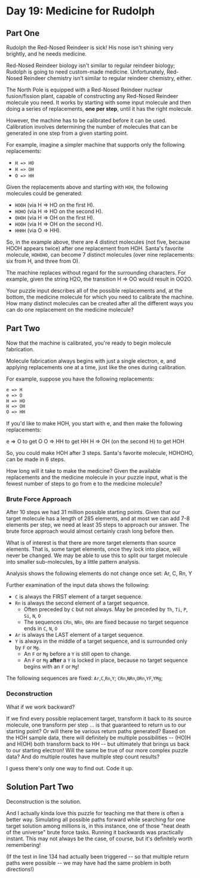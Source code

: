 # Day 19: Medicine for Rudolph

## Part One

Rudolph the Red-Nosed Reindeer is sick! His nose isn't shining very brightly, and he needs medicine.

Red-Nosed Reindeer biology isn't similar to regular reindeer biology; Rudolph is going to need custom-made medicine. Unfortunately, Red-Nosed Reindeer chemistry isn't similar to regular reindeer chemistry, either.

The North Pole is equipped with a Red-Nosed Reindeer nuclear fusion/fission plant, capable of constructing any Red-Nosed Reindeer molecule you need. It works by starting with some input molecule and then doing a series of replacements, **one per step**, until it has the right molecule.

However, the machine has to be calibrated before it can be used. Calibration involves determining the number of molecules that can be generated in one step from a given starting point.

For example, imagine a simpler machine that supports only the following replacements:

- `H => HO`
- `H => OH`
- `O => HH`

Given the replacements above and starting with `HOH`, the following molecules could be generated:

- `HOOH` (via H => HO on the first H).
- `HOHO` (via H => HO on the second H).
- `OHOH` (via H => OH on the first H).
- `HOOH` (via H => OH on the second H).
- `HHHH` (via O => HH).

So, in the example above, there are 4 distinct molecules (not five, because HOOH appears twice) after one replacement from HOH. Santa's favorite molecule, `HOHOHO`, can become 7 distinct molecules (over nine replacements: six from H, and three from O).

The machine replaces without regard for the surrounding characters. For example, given the string H2O, the transition H => OO would result in OO2O.

Your puzzle input describes all of the possible replacements and, at the bottom, the medicine molecule for which you need to calibrate the machine. How many distinct molecules can be created after all the different ways you can do one replacement on the medicine molecule?

## Part Two

Now that the machine is calibrated, you're ready to begin molecule fabrication.

Molecule fabrication always begins with just a single electron, e, and applying replacements one at a time, just like the ones during calibration.

For example, suppose you have the following replacements:

```txt
e => H
e => O
H => HO
H => OH
O => HH
```

If you'd like to make HOH, you start with e, and then make the following replacements:

e => O to get O
O => HH to get HH
H => OH (on the second H) to get HOH

So, you could make HOH after 3 steps. Santa's favorite molecule, HOHOHO, can be made in 6 steps.

How long will it take to make the medicine? Given the available replacements and the medicine molecule in your puzzle input, what is the fewest number of steps to go from e to the medicine molecule?

### Brute Force Approach

After 10 steps we had 31 million possible starting points. Given that our target molecule has a length of 285 elements, and at most we can add 7-8 elements per step, we need at least 35 steps to approach our answer. The brute force approach would almost certainly crash long before then.

What is of interest is that there are more target elements than source elements. That is, some target elements, once they lock into place, will never be changed. We may be able to use this to split our target molecule into smaller sub-molecules, by a little pattern analysis.

Analysis shows the following elements do not change once set: Ar, C, Rn, Y

Further examination of the input data shows the following:

- `C` is always the FIRST element of a target sequence.
- `Rn` is always the second element of a target sequence.
  - Often preceded by `C` but not always. May be preceded by `Th`, `Ti`, `P`, `Si`, `N`, `O`
  - The sequences `CRn`, `NRn`, `ORn` are fixed because no target sequence ends in `C`, `N`, `O`
- `Ar` is always the LAST element of a target sequence.
- `Y` is always in the middle of a target sequence, and is surrounded only by `F` or `Mg`.
  - An `F` or `Mg` before a `Y` is still open to change.
  - An `F` or `Mg` **after** a `Y` is locked in place, because no target sequence begins with an `F` or `Mg`!

The following sequences are fixed: `Ar`,`C`,`Rn`,`Y`; `CRn`,`NRn`,`ORn`,`YF`,`YMg`;

### Deconstruction

What if we work backward?

If we find every possible replacement target, transform it back to its source molecule, one transform per step ... is that guaranteed to return us to our starting point? Or will there be various return paths generated? Based on the HOH sample data, there will definitely be multiple possibilities -- (HO)H and H(OH) both transform back to HH -- but ultimately that brings us back to our starting electron! Will the same be true of our more complex puzzle data? And do multiple routes have multiple step count results?

I guess there's only one way to find out. Code it up.

## Solution Part Two

Deconstruction is the solution.

And I actually kinda love this puzzle for teaching me that there is often a better way. Simulating all possible paths forward while searching for one target solution among millions is, in this instance, one of those "heat death of the universe" brute force tasks. Running it backwards was practically instant. This may not always be the case, of course, but it's definitely worth remembering!

(If the test in line 134 had actually been triggered -- so that multiple return paths were possible -- we may have had the same problem in both directions!)
